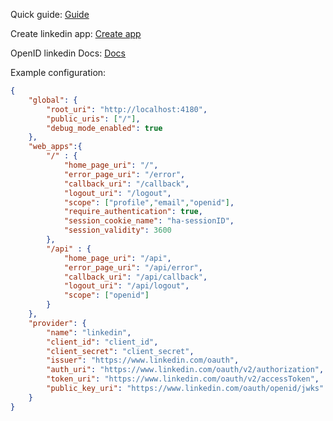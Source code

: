 Quick guide: [Guide](https://stateful.com/blog/linkedin-oauth)

Create linkedin app: [Create app](https://developer.linkedin.com/)

OpenID linkedin Docs: [Docs](https://learn.microsoft.com/en-us/linkedin/consumer/integrations/self-serve/sign-in-with-linkedin-v2?context=linkedin%2Fconsumer%2Fcontext)

Example configuration:
```json
{   
    "global": {
        "root_uri": "http://localhost:4180",
        "public_uris": ["/"],
        "debug_mode_enabled": true
    },
    "web_apps":{
        "/" : {
            "home_page_uri": "/",
            "error_page_uri": "/error",
            "callback_uri": "/callback",
            "logout_uri": "/logout",
            "scope": ["profile","email","openid"],
            "require_authentication": true,
            "session_cookie_name": "ha-sessionID",
            "session_validity": 3600
        },
        "/api" : {
            "home_page_uri": "/api",
            "error_page_uri": "/api/error",
            "callback_uri": "/api/callback",
            "logout_uri": "/api/logout",
            "scope": ["openid"]
        }
    },
    "provider": {
        "name": "linkedin",
        "client_id": "client_id",
        "client_secret": "client_secret",
        "issuer": "https://www.linkedin.com/oauth",
        "auth_uri": "https://www.linkedin.com/oauth/v2/authorization",
        "token_uri": "https://www.linkedin.com/oauth/v2/accessToken",
        "public_key_uri": "https://www.linkedin.com/oauth/openid/jwks"
    }
}
```